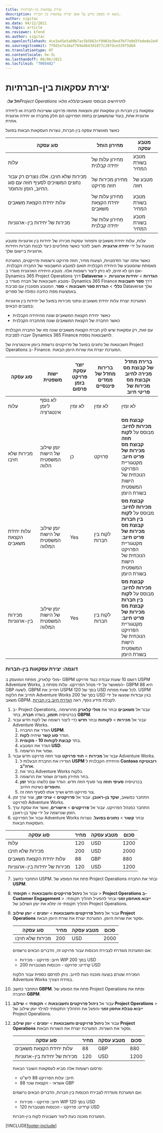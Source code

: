 ```yaml
---
title: יצירת עסקאות בין-חברתיות
description: נושא זה מספק מידע על אופן יצירת עסקאות בין חברות.
author: sigitac
ms.date: 04/12/2021
ms.topic: article
ms.reviewer: kfend
ms.author: sigitac
ms.openlocfilehash: 4ce3a45e5a09b7ac5b5663cf9983e3bed7bf7e0d3fedede2e4524c51069a800b
ms.sourcegitcommit: 7f8d1e7a16af769adb43d1877c28fdce53975db8
ms.translationtype: HT
ms.contentlocale: he-IL
ms.lasthandoff: 08/06/2021
ms.locfileid: "7005482"
---
```

# <a name="create-intercompany-transactions"></a>יצירת עסקאות בין-חברתיות

_**חל על:** ‏Project Operations לתרחישים מבוססי משאבים/ללא מלאי_

עסקאות בין חברות הן עסקאות זמן והוצאות מחוזה פרויקט ששייכות לחברה או ליחידה ארגונית אחת, בעוד שהמשאבים בחוזה הפרויקט הם חלק מחברה או יחידה ארגונית אחרת.

כאשר מאושרת עסקה בין חברות, נוצרות העסקאות הבאות בפועל

| **סוג עסקה** | **מחירון הוחל** | **מטבע עסקה** |
| --- | --- | --- |
| עלות | מחירון עלות של יחידה קבלנית | מטבע בשורת המחיר |
| מכירות שלא חויבו. אלה נוצרים רק עבור נתונים המשויכים לסעיף חוזה עם סוג החיוב, הזמן והחומר. | מחירון מכירות של חוזה פרויקט | מטבע של חוזה |
| עלות יחידת הקצאת משאבים | מחירון עלות של יחידת הקצאת משאבים‬ | מטבע בשורת המחיר |
| מכירות של יחידות בין-ארגוניות | מחירון עלות של יחידה קבלנית | מטבע בשורת המחיר |

עלות, עלות יחידת משאבים ותמחור עסקות מכירה של יחידות בין ארגוניות ומטבע מונעות על ידי **יחידה ארגונית**. חשוב לזכור כאשר מחליטים כיצד לבנות חברות ויחידות ארגוניות ביישום שלך.

כאשר אתה יוצר הזדמנויות, הצעות מחיר, חוזה פרויקט ורשומות פרויקטים, המערכת מאמתת שהמטבע של היחידה הקבלנית תואם למטבע החשבונאי של החברה הקבלנית. אם הם לא זהים, לא ניתן ליצור רשומות אלה. מטבע היחידה הארגונית מוגדר ב- Dynamics 365 Project Operations דרך **Dataverse** > **הגדרות** > **יחידות ארגוניות**. מטבע חשבונאות של חברה מוגדר ב- Dynamics 365 Finance דרך **ספר חשבונות כללי** > **הגדרת ספר חשבונות** > **ספר**. המטבע מסונכרן עם סביבת Dataverse שלך באמצעות מפת כתיבה כפולה של ספרים.

המערכת יוצרת עלות יחידת משאבים ונתוני מכירות בפועל של יחידות בין ארגוניות במצבים הבאים:

  - כאשר יחידת הקצאת המשאבים שונה מהיחידה הקבלנית
  - כאשר החברה של הקצאת המשאבים שונה מהחברה הקבלנית

עם זאת, רק עסקאות שיש להן חברת הקצאת משאבים שונה מזו של החברה הקבלנית יועברו לסביבת Dynamics 365 Finance לחשבונאות נוספת.

חשבונאות של נתונים בפועל של פרויקטים נרשמת ביומן אינטגרציה של Project Operations ב- Finance. המערכת יוצרת את שורות היומן הבאות.

| **סוג עסקה** | **ישות‬ משפטית** | **יוצר עסקת פרויקט בזמן פרסום** | **ברירות מחדל של ממדים פיננסיים** | **ברירת מחדל של קבוצת מס מכירה לחיוב וקבוצת מס מכירות של פריטי חיוב** |
| --- | --- | --- | --- | --- |
| עלות | לא נוסף ליומן אינטגרציה | לא זמין | לא זמין | לא זמין |
| מכירות שלא חויבו | יומן שילוב של הישות המשפטית הלווה | ‏‏כן | פרויקט | **קבוצת מס מכירות לחיוב**: מבוסס על **לקוח חוזה** <br/> **קבוצת מס מכירות של פריט חיוב**: מקטגוריית הפרויקט הנוכחית של הישות המשפטית בשורת היומן |
| עלות יחידת הקצאת משאבים | יומן שילוב של הישות המשפטית המלווה | Yes | לקוח בין חברות | **קבוצת מס מכירות לחיוב**: מבוסס על **לקוח בין חברות** <br/> **קבוצת מס מכירות של פריט חיוב**: מקטגוריית הפרויקט הנוכחית של הישות המשפטית בשורת היומן |
| מכירות בין-ארגוניות | יומן שילוב של הישות המשפטית המלווה | Yes | לקוח בין חברות | **קבוצת מס מכירות לחיוב**: מבוסס על **לקוח בין חברות** <br/> **קבוצת מס מכירות של פריט חיוב**: מקטגוריית הפרויקט הנוכחית של הישות המשפטית בשורת היומן |

### <a name="example-intercompany-transactions"></a>דוגמה: יצירת עסקאות בין-חברות

מולי קלארק, מפתח המועסק ב- GBPM רושם 10 שעות עבודה כנגד פרויקט USPM Adventure Works, המאושר על ידי מנהל הפרויקט. עלות מפתח ב- GBPM היא 88 GBP לשעה. GBPM תחייב את USPM בסך של 120 USD לכל שעת מפתח. USPM תחייב את הלקוח Adventure Works בסך של 200 USD בגין עבודות שנעשו על ידי משאב GBPM. לקבלת מידע נוסף, ראה [הגדרת חיוב בין חברות](configure-intercompany-invoicing.md).

1. ב- Project Operations, עבור אל **משאבים** ובחר את **מולי קלארק** מהרשימה. בכרטיסיה **תזמון**, בשדה **חברה**, בחר **GBPM**.
2. עבור אל **מכירות** > **לקוחות** ובחר **חדש** כדי ליצור רשומה של לקוח חדש עבור Adventure Works.
    1. הגדר את החברה **USPM**.
    2. הגדר **סוג קשר** שיהיה **לקוח**.
    3. בחר **קבוצת לקוחות 10 - מקומית**.
    4. הגדר את המטבע **USD**.
    5. שמור את הרשומה.
3. עבור אל **מכירות** > **חוזי פרויקט** וצור חוזה פרויקט חדש עבור Adventure Works.
    1. הגדירו את החברת הבעלות ל **USPM** והיחידה הקבלנית ל **Contoso רובוטיקה ארה"ב**.
    2. בחר את Adventure Works כלקוח.
    3. בחר מחירון מוצרים ושמור את הרשומה.
    4. בכרטיסיה **סעיפי חוזה** צור סעיף חוזה חדש. הגדר שם כלשהו ובחר **זמן וחומרים** כשיטת החיוב.
    5. צור פרויקט חדש ושייך אותו לסעיף חוזה זה.
4. התחבר כמשאב, **שקד בן-ראובן**. עבור אל **פרויקטים** > **ערכי זמן**, וצור ערך זמן לפרויקט Adventure Works.
5. התחבר כמנהל הפרויקט. עבור אל **פרויקטים** > **אישורים**, ואשר את עסקת ערך הזמן שנרשמה על ידי שקד בן-ראובן.
6. עבור אל הפרויקט Adventure Works ובחר **קשור** > **נתונים בפועל**. נוצרות העסקאות הבאות.

| **סוג עסקה** | **מחיר** | **מטבע עסקה** | **סכום** |
| --- | --- | --- | --- |
| עלות | 120 | USD | 1200 |
| מכירות שלא חויבו | 200 | USD | 2000 |
| עלות יחידת הקצאת משאבים | 88 | GBP | 880 |
| מכירות של יחידות בין-ארגוניות | 120 | USD | 1200 |

7. התחבר כחשב USPM. פתח את המופע של Project Operations ובחר את החברה **USPM**. 
8. עבור אל **ניהול פרויקטים וחשבונאות** > **תקופתי** > **Project Operations ב-Customer Engagement** > **ייבוא מאחסון זמני** ובחר להפעיל תהליך תקופתי. תהליך תקופתי זה ימלא את יומן השילוב של Project Operations.
9. עבור אל **ניהול פרויקטים וחשבונאות** > **יומנים** > **יומן שילוב Project Operations** וסקור את שורות היומן. המערכת יוצרת את שורת היומן הבאה.

    | **סוג עסקה** | **מחיר** | **מטבע עסקה** | **סכום** |
    | --- | --- | --- | --- |
    | מכירות שלא חויבו | 200 | USD | 2000 |

    אם המערכת מוגדרת לצבירת הכנסות עבור פרויקט זה, הדברים הבאים נרשמים:

    - חיוב: פרויקט - מכירות WIP בסך 200 USD
    - קרדיט: פרויקט - הכנסות מצטברות 200 USD

    המכירה שטרם בוצעה מוכנה כעת לחיוב. ניתן לפרסם כספית עבור הלקוח Adventure Works במידת הצורך.

10. התחבר כחשב **GBPM**. פתח את המופע של Project Operations ופתח את החברה **GBPM**. 
11. עבור אל **ניהול פרויקטים וחשבונאות** > **תקופתי** > **שילוב Project Operations** > **ייבוא טבלת אחסון זמני** והפעל את התהליך התקופתי למילוי יומן שילוב של Project Operations.
12. עבור אל **ניהול פרויקטים וחשבונאות** > **יומנים** > **יומן שילוב Project Operations** וסקור את השורות. המערכת יוצרת את השורות הבאות.

    | **סוג עסקה** | **מחיר** | **מטבע עסקה** | **סכום** |
    | --- | --- | --- | --- |
    | עלות יחידת הקצאת משאבים | 88 | GBP | 880 |
    | מכירות של יחידות בין-ארגוניות | 120 | USD | 1200 |

    פרסום רשומות אלה מביא לעסקאות השובר הבאות:

    - חיוב: עלות הפרויקט 88 ליש"ט
    - אשראי‬ - הקצאת שכר 88 GBP

    אם המערכת מוגדרת לצבירת הכנסות בין חברות, הדברים הבאים נרשמים:

    - חיוב: פרויקט - מכירות WIP בסך 120 USD
    - קרדיט: פרויקט - הכנסות מצטברות 120 USD

    המערכת מוכנה כעת ליצור חשבונית לקוח בין-חברות.


[!INCLUDE[footer-include](../includes/footer-banner.md)]
